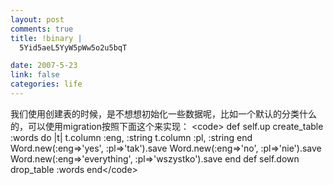 ```yaml
--- 
layout: post
comments: true
title: !binary |
  5Yid5aeL5YyW5pWw5o2u5bqT

date: 2007-5-23
link: false
categories: life
---
```

我们使用创建表的时候，是不想想初始化一些数据呢，比如一个默认的分类什么的，可以使用migration按照下面这个来实现： &lt;code&gt;  def self.up    create_table :words do |t|      t.column :eng, :string      t.column :pl, :string    end        Word.new(:eng=&gt;'yes', :pl=&gt;'tak').save    Word.new(:eng=&gt;'no', :pl=&gt;'nie').save    Word.new(:eng=&gt;'everything', :pl=&gt;'wszystko').save  end  def self.down    drop_table :words  end&lt;/code&gt;
